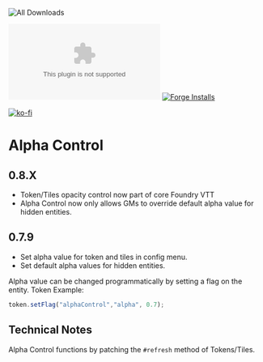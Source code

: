 ![All Downloads](https://img.shields.io/github/downloads/jessev14/alphaControl/total?style=for-the-badge)

![Latest Release Download Count](https://img.shields.io/github/downloads/jessev14/alphaControl/latest/alphaControl.zip)
[![Forge Installs](https://img.shields.io/badge/dynamic/json?label=Forge%20Installs&query=package.installs&suffix=%25&url=https%3A%2F%2Fforge-vtt.com%2Fapi%2Fbazaar%2Fpackage%2FalphaControl&colorB=4aa94a)](https://forge-vtt.com/bazaar#package=alphaControl)

[![ko-fi](https://ko-fi.com/img/githubbutton_sm.svg)](https://ko-fi.com/jessev14)

# Alpha Control

## 0.8.X
- Token/Tiles opacity control now part of core Foundry VTT
- Alpha Control now only allows GMs to override default alpha value for hidden entities.

## 0.7.9
- Set alpha value for token and tiles in config menu.
- Set default alpha values for hidden entities.

Alpha value can be changed programmatically by setting a flag on the entity.
Token Example:
```js
token.setFlag("alphaControl","alpha", 0.7);
```

## Technical Notes
Alpha Control functions by patching the `#refresh` method of Tokens/Tiles.
